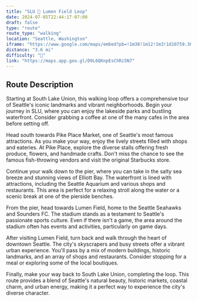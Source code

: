 ```yaml
---
title: "SLU 🔁 Lumen Field Loop"
date: 2024-07-05T22:44:17-07:00
draft: false
type: "route"
route_type: "walking"
location: "Seattle, Washington"
iframe: "https://www.google.com/maps/embed?pb=!1m36!1m12!1m3!1d10759.360820724198!2d-122.34289102224096!3d47.60979674547326!2m3!1f0!2f0!3f0!3m2!1i1024!2i768!4f13.1!4m21!3e2!4m3!3m2!1d47.6176015!2d-122.3352949!4m5!1s0x54906aadf98c7f51%3A0xa5209073def1dac6!2sThe%20Seattle%20Great%20Wheel%2C%20Alaskan%20Way%2C%20Seattle%2C%20WA!3m2!1d47.6061342!2d-122.34252459999999!4m5!1s0x54906aa3b9f1182b%3A0xa636cd513bba22dc!2s800%20Occidental%20Ave%20S%2C%20Seattle%2C%20WA%2098134!3m2!1d47.5951518!2d-122.3316394!4m3!3m2!1d47.6176015!2d-122.3352949!5e0!3m2!1sen!2sus!4v1720241234419!5m2!1sen!2sus"
distance: "3.6 mi"
difficulty: "🌱"
link: "https://maps.app.goo.gl/D9L6QKnpEsChRi5N7"
---
```


## Route Description
Starting at South Lake Union, this walking loop offers a comprehensive tour of Seattle's iconic landmarks and vibrant neighborhoods. Begin your journey in SLU, where you can enjoy the lakeside parks and bustling waterfront. Consider grabbing a coffee at one of the many cafes in the area before setting off.

Head south towards Pike Place Market, one of Seattle's most famous attractions. As you make your way, enjoy the lively streets filled with shops and eateries. At Pike Place, explore the diverse stalls offering fresh produce, flowers, and handmade crafts. Don't miss the chance to see the famous fish-throwing vendors and visit the original Starbucks store.

Continue your walk down to the pier, where you can take in the salty sea breeze and stunning views of Elliott Bay. The waterfront is lined with attractions, including the Seattle Aquarium and various shops and restaurants. This area is perfect for a relaxing stroll along the water or a scenic break at one of the pierside benches.

From the pier, head towards Lumen Field, home to the Seattle Seahawks and Sounders FC. The stadium stands as a testament to Seattle's passionate sports culture. Even if there isn't a game, the area around the stadium often has events and activities, particularly on game days.

After visiting Lumen Field, turn back and walk through the heart of downtown Seattle. The city's skyscrapers and busy streets offer a vibrant urban experience. You'll pass by a mix of modern buildings, historic landmarks, and an array of shops and restaurants. Consider stopping for a meal or exploring some of the local boutiques.

Finally, make your way back to South Lake Union, completing the loop. This route provides a blend of Seattle's natural beauty, historic markets, coastal charm, and urban energy, making it a perfect way to experience the city's diverse character.